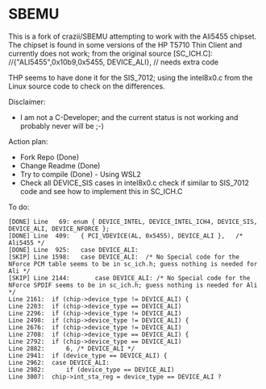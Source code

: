# SBEMU

This is a fork of crazii/SBEMU attempting to work with the Ali5455 chipset.
The chipset is found in some versions of the HP T5710 Thin Client and currently does not work; from the original source [SC_ICH.C]:
 //{"ALI5455",0x10b9,0x5455, DEVICE_ALI}, // needs extra code

 THP seems to have done it for the SIS_7012; using the intel8x0.c from the Linux source code to check on the differences.

Disclaimer:
- I am not a C-Developer; and the current status is not working and probably never will be ;-)

Action plan:
- Fork Repo (Done)
- Change Readme (Done)
- Try to compile (Done) - Using WSL2
- Check all DEVICE_SIS cases in intel8x0.c check if similar to SIS_7012 code and see how to implement this in SC_ICH.C

To do:
```
[DONE] Line   69: enum { DEVICE_INTEL, DEVICE_INTEL_ICH4, DEVICE_SIS, DEVICE_ALI, DEVICE_NFORCE };
[DONE] Line  409: 	{ PCI_VDEVICE(AL, 0x5455), DEVICE_ALI },   /* Ali5455 */
[DONE] Line  925: 	case DEVICE_ALI:
[SKIP] Line 1598: 	case DEVICE_ALI:  /* No Special code for the NForce PCM table seems to be in sc_ich.h; guess nothing is needed for Ali */
[SKIP] Line 2144: 		case DEVICE_ALI: /* No Special code for the NForce SPDIF seems to be in sc_ich.h; guess nothing is needed for Ali */
Line 2161: 	if (chip->device_type != DEVICE_ALI) {
Line 2203: 	if (chip->device_type == DEVICE_ALI)
Line 2296: 	if (chip->device_type != DEVICE_ALI)
Line 2498: 	if (chip->device_type != DEVICE_ALI) {
Line 2676: 	if (chip->device_type != DEVICE_ALI)
Line 2708: 	if (chip->device_type == DEVICE_ALI) {
Line 2792: 	if (chip->device_type == DEVICE_ALI)
Line 2882: 		6, /* DEVICE_ALI */
Line 2941: 	if (device_type == DEVICE_ALI) {
Line 2962: 	case DEVICE_ALI:
Line 2982: 		if (device_type == DEVICE_ALI)
Line 3007: 	chip->int_sta_reg = device_type == DEVICE_ALI ?
```
